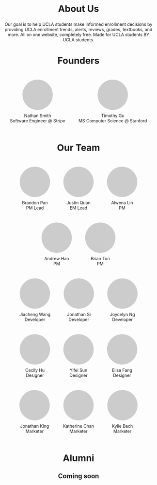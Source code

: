 <!-- About Us Section -->
<div class="section-title">
  <h2>About Us</h2>
</div>
<div class="centered-content">
  Our goal is to help UCLA students make informed enrollment decisions by providing UCLA enrollment trends, alerts, reviews, grades, textbooks, and more. All on one website, completely free. Made for UCLA students BY UCLA students.
</div>

<!-- Founders Section -->
<div class="section-title">
  <h2>Founders</h2>
</div>
<div class="centered-content">
  <div class="team-component">
    <div class="team-icon" style="background-image: url('https://drive.google.com/uc?export=view&id=1zEhcr1a8Xb9VVhniOuVo51sqk8I3Tjsm')"></div>
    <div class="team-details">
      Nathan Smith <br>
      Software Engineer @ Stripe
    </div>
  </div>

  <div class="team-component">
    <div class="team-icon"></div>
    <div class="team-details">
      Timothy Gu <br>
      MS Computer Science @ Stanford
    </div>
  </div>
</div>

<!-- Our Team Section -->
<div class="section-title">
  <h2>Our Team</h2>
</div>
<div class="centered-content">
  <!-- LEADS -->
  <div class="team-row">
    <div class="team-component">
      <div class="team-icon" style="background-image: url('https://drive.google.com/uc?export=view&id=1-nLDxfv5mkBHWYJ8Yj1-UFJSL9sjfAvZ')"></div>
      <div class="team-details">
        Brandon Pan <br>
        PM Lead <br>
      </div>
    </div>
    <div class="team-component">
      <div class="team-icon" style="background-image: url('https://drive.google.com/uc?export=view&id=1TL4xygzAmXZzZdAd8-3yg-UoiV8no-lZ')"></div>
      <div class="team-details">
        Justin Quan <br>
        EM Lead <br>
      </div>
    </div>
  <!-- PMs -->
    <div class="team-component">
      <div class="team-icon" style="background-image: url('https://drive.google.com/uc?export=view&id=1FiIgRPq3N2zMnW_qeWuQL4ueck12Yn_l')"></div>
      <div class="team-details">
        Alwena Lin <br>
        PM <br>
      </div>
    </div>
    <div class="team-component">
      <div class="team-icon" style="background-image: url('https://drive.google.com/uc?export=view&id=1iqwt1-l9jOQNt5Ym1ONeOlp3K6hF405S')"></div>
      <div class="team-details">
        Andrew Han <br>
        PM <br>
      </div>
    </div>
    <div class="team-component">
      <div class="team-icon" style="background-image: url('https://drive.google.com/uc?export=view&id=187nJz7rjo05EHUVlyrWI3iz4tpwaZBIB')"></div>
      <div class="team-details">
        Brian Ton <br>
        PM <br>
      </div>
    </div>

  <!-- Devs -->
  <div class="team-row">
    <div class="team-component">
      <div class="team-icon" style="background-image: url('https://drive.google.com/uc?export=view&id=1Qzqz6Jjxvigtyvw1CKyo6nAgxjGYOdxQ')"></div>
      <div class="team-details">
        Jiacheng Wang <br>
        Developer <br>
      </div>
    </div>
    <div class="team-component">
      <div class="team-icon" style="background-image: url('https://drive.google.com/uc?export=view&id=1kqmK-6fEj-8JjgZ0WYdEUxOzR7kIfFSt')"></div>
      <div class="team-details">
        Jonathan Si <br>
        Developer <br>
      </div>
    </div>
    <div class="team-component">
      <div class="team-icon" style="background-image: url('https://drive.google.com/uc?export=view&id=1X8VgRlJPpE_JUmanf2H3CHB36DMDmvg_')"></div>
      <div class="team-details">
        Joycelyn Ng <br>
        Developer <br>
      </div>
    </div>
  <!-- Desginers -->
    <div class="team-component">
      <div class="team-icon" style="background-image: url('https://drive.google.com/uc?export=view&id=19-nRs0eg7F71cSw3abjd4D3UJWgX4NPC')"></div>
      <div class="team-details">
        Cecily Hu <br>
        Designer <br>
      </div>
    </div>
    <div class="team-component">
      <div class="team-icon" style="background-image: url('https://drive.google.com/uc?export=view&id=1OZZYNh4VokfD6PZxVm5DC7FGseuqL9Om')"></div>
      <div class="team-details">
        Yifei Sun <br>
        Designer <br>
      </div>
    </div>
    <div class="team-component">
      <div class="team-icon" style="background-image: url('https://drive.google.com/uc?export=view&id=1s7pysLB3C84SqXduJUkxD2rCz0865pvc')"></div>
      <div class="team-details">
        Elisa Fang <br>
        Designer <br>
      </div>
    </div>

  <!-- Marketers -->
  <div class="team-row">
    <div class="team-component">
      <div class="team-icon" style="background-image: url('https://drive.google.com/uc?export=view&id=1XjDvIah8tFJET3ZZTvS5vv1UDnZPRNZK')"></div>
      <div class="team-details">
        Jonathan King <br>
        Marketer <br>
      </div>
    </div>
    <div class="team-component">
      <div class="team-icon" style="background-image: url('https://drive.google.com/uc?export=view&id=1nhOAeFLPEP1-gccQykSnJJgdU7KNuuxu')"></div>
      <div class="team-details">
        Katherine Chan <br>
        Marketer <br>
      </div>
    </div>
    <div class="team-component">
      <div class="team-icon" style="background-image: url('https://drive.google.com/uc?export=view&id=1nCmo49fj2mZDd_MXFDBPi9o4-UK8ryiv')"></div>
      <div class="team-details">
        Kylie Bach <br>
        Marketer <br>
      </div>
    </div>
  </div>
</div>

<!-- Alumni Section -->
<div class="section-title">
  <h2>Alumni</h2>
</div>
<div class="centered-content">
  <div class="team-row">
  <h2>Coming soon</h2>
    <!-- <div class="team-component">
      <div class="team-icon"></div>
      <div class="team-details">
        First & Last Name <br>
        Major & Year
      </div>
    </div> -->
  </div>
</div>

<script>
// Hide the team icons initially
var teamIcons = document.querySelectorAll('.team-icon');
teamIcons.forEach(function(icon) {
  icon.style.backgroundColor = '#ccc';
});

// Load the team icons and display them once loaded
window.addEventListener('load', function() {
  teamIcons.forEach(function(icon) {
    var imageUrl = icon.style.backgroundImage.replace(/^url\(["']?([^"']*)["']?\)$/i, '$1');
    var image = new Image();
    image.src = imageUrl;
    image.addEventListener('load', function() {
      icon.style.backgroundImage = 'url(' + imageUrl + ')';
    });
  });
});
</script>

<style>
/* CSS for the founder and team components */
.team-component {
  display: inline-block;
  margin: 20px;
  text-align: center;
}

/* CSS for the team icons */
.team-icon {
  width: 100px;
  height: 100px;
  border-radius: 50%;
  background-color: #ccc;
  margin-bottom: 10px;
  margin-left: auto;
  margin-right: auto;
  background-size: cover;
  background-repeat: no-repeat;
  background-position: center;
}

/* Additional CSS for positioning and alignment of the content */
.centered-content {
  text-align: center;
  margin-bottom: 30px;
}

/* CSS for the section titles */
.section-title {
  text-align: center;
  margin-bottom: 10px;
  font-weight: bold;
}

.section-title h2 {
  font-size: 30px;
}
</style>
